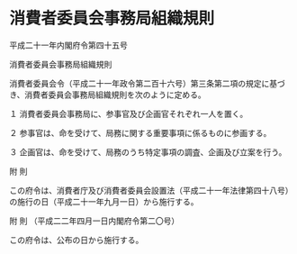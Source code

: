 # 消費者委員会事務局組織規則

平成二十一年内閣府令第四十五号

消費者委員会事務局組織規則

消費者委員会令（平成二十一年政令第二百十六号）第三条第二項の規定に基づき、消費者委員会事務局組織規則を次のように定める。

１ 消費者委員会事務局に、参事官及び企画官それぞれ一人を置く。

２ 参事官は、命を受けて、局務に関する重要事項に係るものに参画する。

３ 企画官は、命を受けて、局務のうち特定事項の調査、企画及び立案を行う。

附 則

この府令は、消費者庁及び消費者委員会設置法（平成二十一年法律第四十八号）の施行の日（平成二十一年九月一日）から施行する。

附 則 （平成二二年四月一日内閣府令第二〇号）

この府令は、公布の日から施行する。
